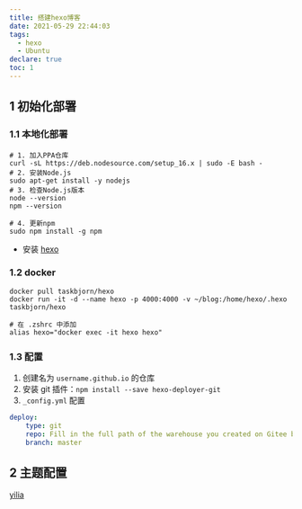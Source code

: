 ```yaml
---
title: 搭建hexo博客
date: 2021-05-29 22:44:03
tags:
  - hexo
  - Ubuntu
declare: true
toc: 1
---
```


## 1 初始化部署

### 1.1 本地化部署

```shell
# 1. 加入PPA仓库
curl -sL https://deb.nodesource.com/setup_16.x | sudo -E bash -
# 2. 安装Node.js
sudo apt-get install -y nodejs
# 3. 检查Node.js版本
node --version
npm --version

# 4. 更新npm
sudo npm install -g npm
```

- 安装 [hexo](https://github.com/hexojs/hexo)

### 1.2 docker

```shell
docker pull taskbjorn/hexo
docker run -it -d --name hexo -p 4000:4000 -v ~/blog:/home/hexo/.hexo taskbjorn/hexo

# 在 .zshrc 中添加
alias hexo="docker exec -it hexo hexo"
```

### 1.3 配置

1. 创建名为 `username.github.io` 的仓库
2. 安装 git 插件：`npm install --save hexo-deployer-git`
3. `_config.yml` 配置
```yml
deploy:
    type: git
    repo: Fill in the full path of the warehouse you created on Gitee before, remember to add .git (in fact, paste the clone ssh address of the newly created warehouse)
    branch: master
```

## 2 主题配置

[yilia](https://github.com/Corner430/hexo-theme-yilia)
